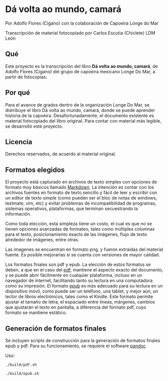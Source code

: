 # Dá volta ao mundo, camará

Por Adolfo Flores (Cigano)
con la colaboración de Capoeira Longe do Mar

Transcripción de material fotocopiado por
Carlos Escutia (Chiclete) LDM León


## Qué

Este proyecto es la transcripción del libro **Dá volta ao mundo, camará**, de Adolfo
Flores (Cigano) del grupo de capoeira mexicano Longe Do Mar, a partir de fotocopias.


## Por qué

Para el avance de grados dentro de la organización Longe Do Mar, se distribuye el
libro Dá volta ao mundo, camará, donde se puede aprender historia de la capoeira.
Desafortunadamente, el documento existente es material fotocopiado del libro original.
Para contar con material más legible, se desarrolló este proyecto.


## Licencia

Derechos reservados, de acuerdo al material original.


## Formatos elegidos

El proyecto está capturado en archivos de texto simples con opciones de formato
muy básicos llamado [Markdown][1]. La intención es contar con los archivos fuentes
en formato de texto sencillo y fácil de leer y escribir con un editor de texto
simple (como pueden ser el bloc de notas de windows, textmate, vim, etc) y evitar
problemas de incompatibilidad de programas, sistemas operativos, plataformas, que
terminan secuestrando la información.

Como toda elección, esta simpleza tiene un costo, el cual es que no se tienen
opciones avanzadas de formateo, tales como múltiples columnas para el texto,
posicionamiento exacto de las imágenes, flujo de texto alrededor de imágenes, entre
otras.

Las imagenes se encuentran en formato png, y fueron extraídas del material fuente.
Es posible mejorarlas si se cuenta con versiones de mayor calidad.

Los formatos finales son pdf y epub. La elección de estos formatos se deben, a
que en el caso del [pdf][3], mantiene el aspecto exacto del documento, y se puede
abrir fácilmente en cualquier plataforma, incluso en un navegador de internet,
facilitando tanto su lectura en una computadora como su impresión.
El formato [epub][4] es más adecuado para su lectura en un dispositivo móvil,
como puede ser un teléfono, una tablet, y mejor aún, un lector de libros electrónicos,
tales como el Kindle. Este formato permite ajustar el tamaño de letra, el espaciado
entre líneas, márgenes, cambios que ajustarán el texto en pantalla, a diferencia
del formato pdf, cuyo formato se mantiene estático.


## Generación de formatos finales

Se incluyen scripts de construcción para la generación de formatos finales epub y pdf.
Para su funcionamiento, se requiere el software [pandoc][2]

Uso:

    ./build/pdf.sh

    ./build/epub.sh


[1]: <https://es.wikipedia.org/wiki/Markdown> "Markdown"
[2]: <https://pandoc.org/> "Pandoc"
[3]: <https://es.wikipedia.org/wiki/PDF>
[4]: <https://es.wikipedia.org/wiki/EPUB>
